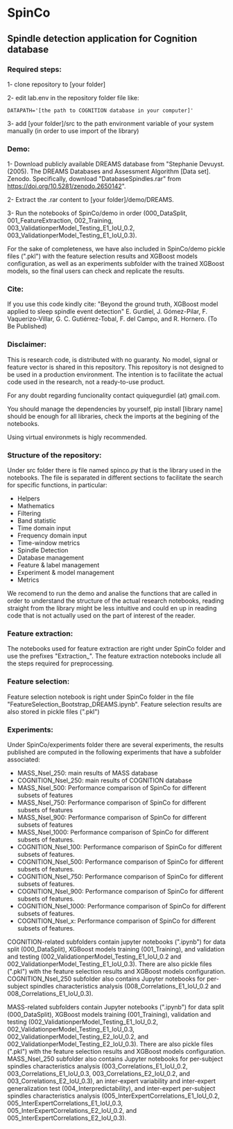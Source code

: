# SpinCo
## Spindle detection application for Cognition database

### Required steps:
1- clone repository to [your folder]

2- edit lab.env in the repository folder file like:

    DATAPATH='[the path to COGNITION database in your computer]'

3- add [your folder]/src to the path environment variable of your system manually (in order to use import of the library)

### Demo:

1- Download publicly available DREAMS database from "Stephanie Devuyst. (2005). The DREAMS Databases and Assessment Algorithm [Data set]. Zenodo. Specifically, download "DatabaseSpindles.rar" from https://doi.org/10.5281/zenodo.2650142".

2- Extract the .rar content to [your folder]/demo/DREAMS. 

3- Run the notebooks of SpinCo/demo in order (000_DataSplit, 001_FeatureExtraction, 002_Training, 003_ValidationperModel_Testing_E1_IoU_0.2, 003_ValidationperModel_Testing_E1_IoU_0.3).

For the sake of completeness, we have also included in SpinCo/demo  pickle files (".pkl") with the feature selection results and XGBoost models configuration, as well as an experiments subfolder with the trained XGBoost models, so the final users can check and replicate the results.

### Cite:
If you use this code kindly cite:
"Beyond the ground truth, XGBoost model applied to sleep spindle event detection" E. Gurdiel, J. Gómez-Pilar, F. Vaquerizo-Villar, G. C. Gutiérrez-Tobal, F. del Campo, and R. Hornero. (To Be Published)

### Disclaimer:
This is research code, is distributed with no guaranty. No model, signal or feature vector is shared in this repository. This repository is not designed to be used in a production environment. The intention is to facilitate the actual code used in the research, not a ready-to-use product.

For any doubt regarding funcionality contact quiquegurdiel (at) gmail.com.

You should manage the dependencies by yourself, pip install [library name] should be enough for all libraries, check the imports at the begining of the notebooks.

Using virtual environmets is higly recommended.

### Structure of the repository:
Under src folder there is file named spinco.py that is the library used in the notebooks. The file is separated in different sections to facilitate the search for specific functions, in particular:
- Helpers
- Mathematics
- Filtering
- Band statistic
- Time domain input
- Frequency domain input
- Time-window metrics
- Spindle Detection
- Database management
- Feature & label management
- Experiment & model management
- Metrics

We recomend to run the demo and analise the functions that are called in order to understand the structure of the actual research notebooks, reading straight from the library might be less intuitive and could en up in reading code that is not actually used on the part of interest of the reader.

### Feature extraction:
The notebooks used for feature extraction are right under SpinCo folder and use the prefixes "Extraction_". The feature extraction notebooks include all the steps required for preprocessing.

### Feature selection:
Feature selection notebook is right under SpinCo folder in the file "FeatureSelection_Bootstrap_DREAMS.ipynb". Feature selection results are also stored in pickle files (".pkl")

### Experiments:
Under SpinCo/experiments folder there are several experiments, the results published are computed in the following experiments that have a subfolder associated:
- MASS_Nsel_250: main results of MASS database
- COGNITION_Nsel_250: main results of COGNITION database
- MASS_Nsel_500: Performance comparison of SpinCo for different subsets of features
- MASS_Nsel_750: Performance comparison of SpinCo for different subsets of features
- MASS_Nsel_900: Performance comparison of SpinCo for different subsets of features
- MASS_Nsel_1000: Performance comparison of SpinCo for different subsets of features.
- COGNITION_Nsel_100: Performance comparison of SpinCo for different subsets of features.
- COGNITION_Nsel_500: Performance comparison of SpinCo for different subsets of features.
- COGNITION_Nsel_750: Performance comparison of SpinCo for different subsets of features.
- COGNITION_Nsel_900: Performance comparison of SpinCo for different subsets of features.
- COGNITION_Nsel_1000: Performance comparison of SpinCo for different subsets of features.
- COGNITION_Nsel_x: Performance comparison of SpinCo for different subsets of features.

COGNITION-related subfolders contain jupyter notebooks (".ipynb") for data split (000_DataSplit), XGBoost models training (001_Training), and validation and testing (002_ValidationperModel_Testing_E1_IoU_0.2 and 002_ValidationperModel_Testing_E1_IoU_0.3). There are also pickle files (".pkl") with the feature selection results and XGBoost models configuration. COGNITION_Nsel_250 subfolder also contains Jupyter notebooks for per-subject spindles characteristics analysis (008_Correlations_E1_IoU_0.2 and 008_Correlations_E1_IoU_0.3). 

MASS-related subfolders contain Jupyter notebooks (".ipynb") for data split (000_DataSplit), XGBoost models training (001_Training), validation and testing (002_ValidationperModel_Testing_E1_IoU_0.2, 002_ValidationperModel_Testing_E1_IoU_0.3, 002_ValidationperModel_Testing_E2_IoU_0.2, and 002_ValidationperModel_Testing_E2_IoU_0.3). There are also pickle files (".pkl") with the feature selection results and XGBoost models configuration. MASS_Nsel_250 subfolder also contains Jupyter notebooks for per-subject spindles characteristics analysis (003_Correlations_E1_IoU_0.2, 003_Correlations_E1_IoU_0.3, 003_Correlations_E2_IoU_0.2, and 003_Correlations_E2_IoU_0.3), an inter-expert variability and inter-expert generalization test (004_Interpredictability), and inter-expert per-subject spindles characteristics analysis (005_InterExpertCorrelations_E1_IoU_0.2, 005_InterExpertCorrelations_E1_IoU_0.3, 005_InterExpertCorrelations_E2_IoU_0.2, and 005_InterExpertCorrelations_E2_IoU_0.3).

